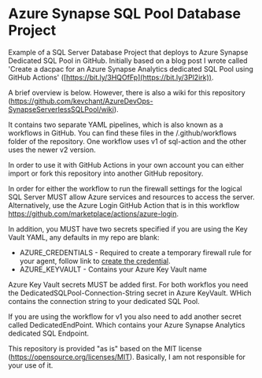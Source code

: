# Azure Synapse SQL Pool Database Project

Example of a SQL Server Database Project that deploys to Azure Synapse Dedicated SQL Pool in GitHub. Initially based on a blog post I wrote called 'Create a dacpac for an Azure Synapse Analytics dedicated SQL Pool using GitHub Actions' ([https://bit.ly/3HQOfFp](https://bit.ly/3Pl2irk)).

A brief overview is below. However, there is also a wiki for this repository (https://github.com/kevchant/AzureDevOps-SynapseServerlessSQLPool/wiki).

It contains two separate YAML pipelines, which is also known as a workflows in GitHub. You can find these files in the /.github/workflows folder of the repository. One workflow uses v1 of sql-action and the other uses the newer v2 version.

In order to use it with GitHub Actions in your own account you can either import or fork this repository into another GitHub repository.

In order for either the workflow to run the firewall settings for the logical SQL Server MUST allow Azure services and resources to access the server. Alternatively, use the Azure Login GitHub Action that is in this workflow https://github.com/marketplace/actions/azure-login.

In addition, you MUST have two secrets specified if you are using the Key Vault YAML, any defaults in my repo are blank:

- AZURE_CREDENTIALS - Required to create a temporary firewall rule for your agent, follow link to [create the credential](https://bit.ly/3Mn5a53). 
- AZURE_KEYVAULT - Contains your Azure Key Vault name 

Azure Key Vault secrets MUST be added first. For both workflos you need the DedicatedSQLPool-Connection-String secret in Azure KeyVault. WHich contains the connection string to your dedicated SQL Pool. 

If you are using the workflow for v1 you also need to add another secret called DedicatedEndPoint. Which contains your Azure Synapse Analytics dedicated SQL Endpoint.

This repository is provided "as is" based on the MIT license (https://opensource.org/licenses/MIT). Basically, I am not responsible for your use of it.
